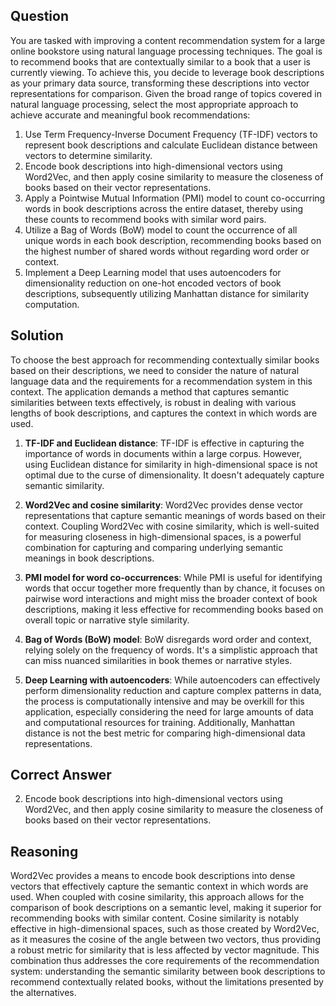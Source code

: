 ## Question
You are tasked with improving a content recommendation system for a large online bookstore using natural language processing techniques. The goal is to recommend books that are contextually similar to a book that a user is currently viewing. To achieve this, you decide to leverage book descriptions as your primary data source, transforming these descriptions into vector representations for comparison. Given the broad range of topics covered in natural language processing, select the most appropriate approach to achieve accurate and meaningful book recommendations:

1. Use Term Frequency-Inverse Document Frequency (TF-IDF) vectors to represent book descriptions and calculate Euclidean distance between vectors to determine similarity.
2. Encode book descriptions into high-dimensional vectors using Word2Vec, and then apply cosine similarity to measure the closeness of books based on their vector representations.
3. Apply a Pointwise Mutual Information (PMI) model to count co-occurring words in book descriptions across the entire dataset, thereby using these counts to recommend books with similar word pairs.
4. Utilize a Bag of Words (BoW) model to count the occurrence of all unique words in each book description, recommending books based on the highest number of shared words without regarding word order or context.
5. Implement a Deep Learning model that uses autoencoders for dimensionality reduction on one-hot encoded vectors of book descriptions, subsequently utilizing Manhattan distance for similarity computation.

## Solution
To choose the best approach for recommending contextually similar books based on their descriptions, we need to consider the nature of natural language data and the requirements for a recommendation system in this context. The application demands a method that captures semantic similarities between texts effectively, is robust in dealing with various lengths of book descriptions, and captures the context in which words are used.

1. **TF-IDF and Euclidean distance**: TF-IDF is effective in capturing the importance of words in documents within a large corpus. However, using Euclidean distance for similarity in high-dimensional space is not optimal due to the curse of dimensionality. It doesn't adequately capture semantic similarity.

2. **Word2Vec and cosine similarity**: Word2Vec provides dense vector representations that capture semantic meanings of words based on their context. Coupling Word2Vec with cosine similarity, which is well-suited for measuring closeness in high-dimensional spaces, is a powerful combination for capturing and comparing underlying semantic meanings in book descriptions.

3. **PMI model for word co-occurrences**: While PMI is useful for identifying words that occur together more frequently than by chance, it focuses on pairwise word interactions and might miss the broader context of book descriptions, making it less effective for recommending books based on overall topic or narrative style similarity.

4. **Bag of Words (BoW) model**: BoW disregards word order and context, relying solely on the frequency of words. It's a simplistic approach that can miss nuanced similarities in book themes or narrative styles.

5. **Deep Learning with autoencoders**: While autoencoders can effectively perform dimensionality reduction and capture complex patterns in data, the process is computationally intensive and may be overkill for this application, especially considering the need for large amounts of data and computational resources for training. Additionally, Manhattan distance is not the best metric for comparing high-dimensional data representations.

## Correct Answer
2. Encode book descriptions into high-dimensional vectors using Word2Vec, and then apply cosine similarity to measure the closeness of books based on their vector representations.

## Reasoning
Word2Vec provides a means to encode book descriptions into dense vectors that effectively capture the semantic context in which words are used. When coupled with cosine similarity, this approach allows for the comparison of book descriptions on a semantic level, making it superior for recommending books with similar content. Cosine similarity is notably effective in high-dimensional spaces, such as those created by Word2Vec, as it measures the cosine of the angle between two vectors, thus providing a robust metric for similarity that is less affected by vector magnitude. This combination thus addresses the core requirements of the recommendation system: understanding the semantic similarity between book descriptions to recommend contextually related books, without the limitations presented by the alternatives.